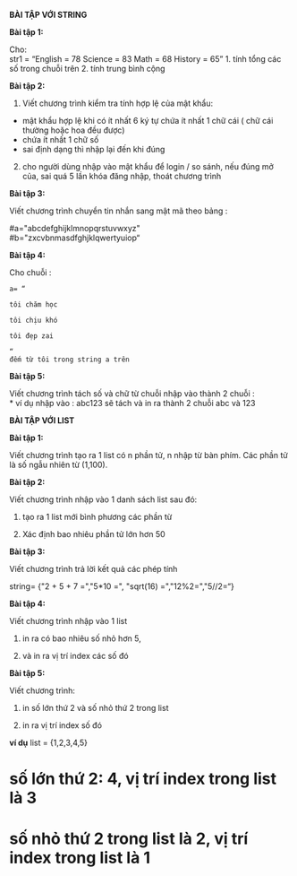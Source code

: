 **BÀI TẬP VỚI STRING**

**Bài tập 1:**

Cho:  
	str1 = “English = 78 Science = 83 Math = 68 History = 65”
 	1. tính tổng các số trong chuỗi trên
 	2. tính trung bình cộng 
  
**Bài tập 2:**

1. Viết chương trình kiểm tra tính hợp lệ của mật khẩu:
  * mật khẩu hợp lệ khi có ít nhất 6 ký tự chứa ít nhất 1 chữ cái ( chữ cái thường hoặc hoa đều được) 
  * chứa ít nhất 1 chữ số
  * sai định dạng thì nhập lại đến khi đúng
2. cho người dùng nhập vào mật khẩu để login / so sánh, nếu đúng mở của, sai quá 5 lần khóa đăng nhập, thoát chương trình

**Bài tập 3:**

Viết chương trình chuyển tin nhắn sang mật mã theo bảng : 	

#a="abcdefghijklmnopqrstuvwxyz"   
#b="zxcvbnmasdfghjklqwertyuiop“  

**Bài tập 4:**

Cho chuỗi : 

	a= “
 
	tôi chăm học
 
	tôi chịu khó
 
	tôi đẹp zai
 
	“
	đếm từ tôi trong string a trên

**Bài tập 5:**

Viết chương trình tách số và chữ từ chuỗi nhập vào thành 2 chuỗi : 	
     * ví dụ nhập vào : abc123 sẽ tách và in ra thành 2 chuỗi abc và 123
     


**BÀI TẬP VỚI LIST**

**Bài tập 1:**

Viết chương trình tạo ra 1 list có n phần tử, n nhập từ bàn phím. Các phần tử là số ngẫu nhiên từ (1,100).

**Bài tập 2:**

Viết chương trình nhập vào 1 danh sách list sau đó:

1. tạo ra 1 list mới bình phương các phần từ

2. Xác định bao nhiêu phần tử lớn hơn 50

**Bài tập 3:**

Viết chương trình trả lời kết quả các phép tính

string= {"2 + 5 + 7 =","5*10 =", "sqrt(16) =","12%2=","5//2=“}

**Bài tập 4:**

Viết chương trình nhập vào 1 list

1. in ra có bao nhiêu số nhỏ hơn 5,

2. và in ra vị trí index các số đó

**Bài tập 5:**

Viết chương trình:

1. in số lớn thứ 2 và số nhỏ thứ 2 trong list

2. in ra vị trí index số đó

**ví dụ** list = {1,2,3,4,5}

# số lớn thứ 2: 4, vị trí index trong list là 3

# số nhỏ thứ 2 trong list là 2, vị trí index trong list là 1

